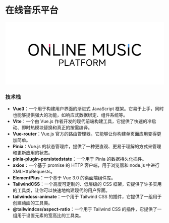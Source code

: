 # 在线音乐平台

![LOGO](./public/LOGOO.png)

### 技术栈

- **Vue3**：一个用于构建用户界面的渐进式 JavaScript 框架。它易于上手，同时也能够提供强大的功能，如响应式数据绑定、组件系统等。
- **Vite**：一个由 Vue.js 作者开发的现代前端构建工具，它提供了快速的冷启动、即时热模块替换和真正的按需编译。
- **Vue-router**：Vue.js 官方的路由管理器。它能够让你构建单页面应用变得更加简单。
- **Pinia**：Vue.js 的状态管理库，提供了一种更直观、更易于理解的方式来管理和更新应用的状态。
- **pinia-plugin-persistedstate**：一个用于 Pinia 的数据持久化插件。
- **axios**：一个基于 promise 的 HTTP 客户端，用于浏览器和 node.js 中进行 XMLHttpRequests。
- **ElementPlus**：一个基于 Vue 3.0 的桌面端组件库。
- **TailwindCSS**：一个高度可定制的、低层级的 CSS 框架，它提供了许多实用的工具类，让你可以快速地构建现代的用户界面。
- **tailwindcss-animate**：一个用于 Tailwind CSS 的插件，它提供了一组用于创建动画的工具类。
- **@tailwindcss/aspect-ratio**：一个用于 Tailwind CSS 的插件，它提供了一组用于设置元素的宽高比的工具类。
